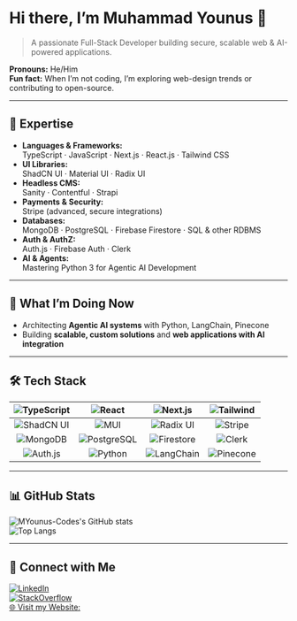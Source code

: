 # Hi there, I’m Muhammad Younus 👋

> A passionate Full-Stack Developer building secure, scalable web & AI-powered applications.

**Pronouns:** He/Him  
**Fun fact:** When I’m not coding, I’m exploring web-design trends or contributing to open-source.

---

## 🌟 Expertise

- **Languages & Frameworks:**  
  TypeScript · JavaScript · Next.js · React.js · Tailwind CSS  
- **UI Libraries:**  
  ShadCN UI · Material UI · Radix UI  
- **Headless CMS:**  
  Sanity · Contentful · Strapi  
- **Payments & Security:**  
  Stripe (advanced, secure integrations)  
- **Databases:**  
  MongoDB · PostgreSQL · Firebase Firestore · SQL & other RDBMS  
- **Auth & AuthZ:**  
  Auth.js · Firebase Auth · Clerk  
- **AI & Agents:**  
  Mastering Python 3 for Agentic AI Development

---

## 🚀 What I’m Doing Now

- Architecting **Agentic AI systems** with Python, LangChain, Pinecone  
- Building **scalable, custom solutions** and **web applications with AI integration**

---

## 🛠️ Tech Stack

| ![TypeScript](https://img.shields.io/badge/TypeScript-3178C6?logo=typescript&style=flat-square) | ![React](https://img.shields.io/badge/React-61DAFB?logo=react&style=flat-square) | ![Next.js](https://img.shields.io/badge/Next.js-000000?logo=next.js&style=flat-square) | ![Tailwind](https://img.shields.io/badge/Tailwind_CSS-38B2AC?logo=tailwind-css&style=flat-square) |
|:---:|:---:|:---:|:---:|
| ![ShadCN UI](https://img.shields.io/badge/ShadCN_UI-000000?style=flat-square) | ![MUI](https://img.shields.io/badge/MUI-007FFF?logo=mui&style=flat-square) | ![Radix UI](https://img.shields.io/badge/Radix_UI-FF4785?style=flat-square) | ![Stripe](https://img.shields.io/badge/Stripe-635BFF?logo=stripe&style=flat-square) |
| ![MongoDB](https://img.shields.io/badge/MongoDB-47A248?logo=mongodb&style=flat-square) | ![PostgreSQL](https://img.shields.io/badge/PostgreSQL-336791?logo=postgresql&style=flat-square) | ![Firestore](https://img.shields.io/badge/Firestore-F16224?logo=google-cloud&style=flat-square) | ![Clerk](https://img.shields.io/badge/Clerk-000000?style=flat-square) |
| ![Auth.js](https://img.shields.io/badge/Auth.js-000000?style=flat-square) | ![Python](https://img.shields.io/badge/Python-3776AB?logo=python&style=flat-square) | ![LangChain](https://img.shields.io/badge/LangChain-FF9900?style=flat-square) | ![Pinecone](https://img.shields.io/badge/Pinecone-754FFF?style=flat-square) |

---

## 📊 GitHub Stats

![MYounus-Codes's GitHub stats](https://github-readme-stats.vercel.app/api?username=MYounus-Codes&show_icons=true&theme=radical)  
![Top Langs](https://github-readme-stats.vercel.app/api/top-langs/?username=MYounus-Codes&layout=compact&theme=radical)

---

## 🔗 Connect with Me

[![LinkedIn](https://img.shields.io/badge/-LinkedIn-0A66C2?style=flat-square&logo=linkedin&logoColor=white)](https://www.linkedin.com/in/myounus-codes)  
[![StackOverflow](https://img.shields.io/badge/-StackOverflow-FE7A16?style=flat-square&logo=stackoverflow&logoColor=white)](https://stackoverflow.com/users/22482042/muhammad-younus)  
[🌐 Visit my Website: ](https://myounus-codes.vercel.app)
